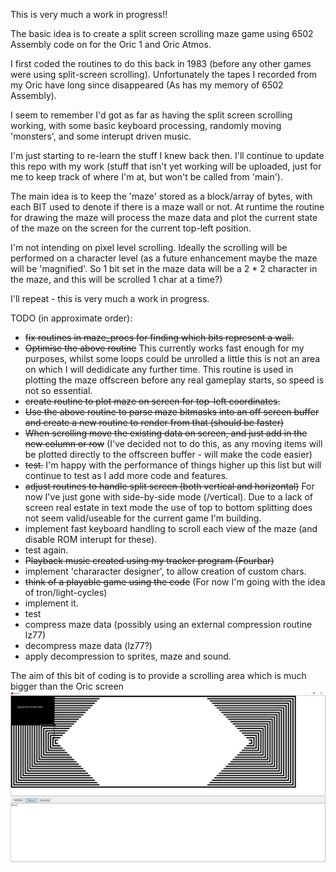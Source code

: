 This is very much a work in progress!! 

The basic idea is to create a split screen scrolling maze game 
using 6502 Assembly code on for the Oric 1 and Oric Atmos.

I first coded the routines to do this back in 1983 (before any other 
games were using split-screen scrolling). Unfortunately the tapes I recorded
from my Oric have long since disappeared (As has my memory of 6502 Assembly).

I seem to remember I'd got as far as having the split screen scrolling working, with some basic keyboard processing, randomly moving 'monsters', and some interupt driven music.

I'm just starting to re-learn the stuff I knew back then.  I'll continue to update this repo with my work (stuff that isn't yet working will be uploaded, just for me to keep track of where I'm at, but won't be called from 'main').

The main idea is to keep the 'maze' stored as a block/array of bytes, with each BIT used to denote if there is a maze wall or not. At runtime the routine for drawing the maze will process the maze data and plot the current state of the maze on the screen for the current top-left position.

I'm not intending on pixel level scrolling. Ideally the scrolling will be performed on a character level (as a future enhancement maybe the maze will be 'magnified'. So 1 bit set in the maze data will be a 2 * 2 character in the maze,  and this will be scrolled 1 char at a time?)


I'll repeat - this is very much a work in progress.

TODO (in approximate order):
- ~~fix routines in maze_procs for finding which bits represent a wall.~~
- ~~Optimise the above routine~~ This currently works fast enough for my purposes, whilst some loops could be unrolled a little this is not an area on which I will dedidicate any further time. This routine is used in plotting the maze offscreen before any real gameplay starts, so speed is not so essential.
- ~~create routine to plot maze on screen for top-left coordinates.~~
- ~~Use the above routine to parse maze bitmasks into an off screen buffer and create a new routine to render from that (should be faster)~~
- ~~When scrolling move the existing data on screen, and just add in the new column or row~~ (I've decided not to do this, as any moving items will be plotted directly to the offscreen buffer - will make the code easier)
- ~~test.~~ I'm happy with the performance of things higher up this list but will continue to test as I add more code and features.
- ~~adjust routines to handle split screen (both vertical and horizontal)~~ For now I've just gone with side-by-side mode (/vertical). Due to a lack of screen real estate in text mode the use of top to bottom splitting does not seem valid/useable for the current game I'm building.
- implement fast keyboard handling to scroll each view of the maze (and disable ROM interupt for these).
- test again.
- ~~Playback music created using my tracker program (Fourbar)~~
- implement 'chararacter designer', to allow creation of custom chars.
- ~~think of a playable game using the code~~ (For now I'm going with the idea of tron/light-cycles)
- implement it.
- test
- compress maze data (possibly using an external compression routine lz77)
- decompress maze data (lz77?)
- apply decompression to sprites, maze and sound.


The aim of this bit of coding is to provide a scrolling area which is much bigger than the Oric screen
![The aim](ScrollArea.png)


